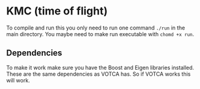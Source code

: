 # KMC (time of flight)


To compile and run this you only need to run one command `./run` in the main directory.
You maybe need to make run executable with `chomd +x run`.

## Dependencies

To make it work make sure you have the Boost and Eigen libraries installed.
These are the same dependencies as VOTCA has. So if VOTCA works this will work.

